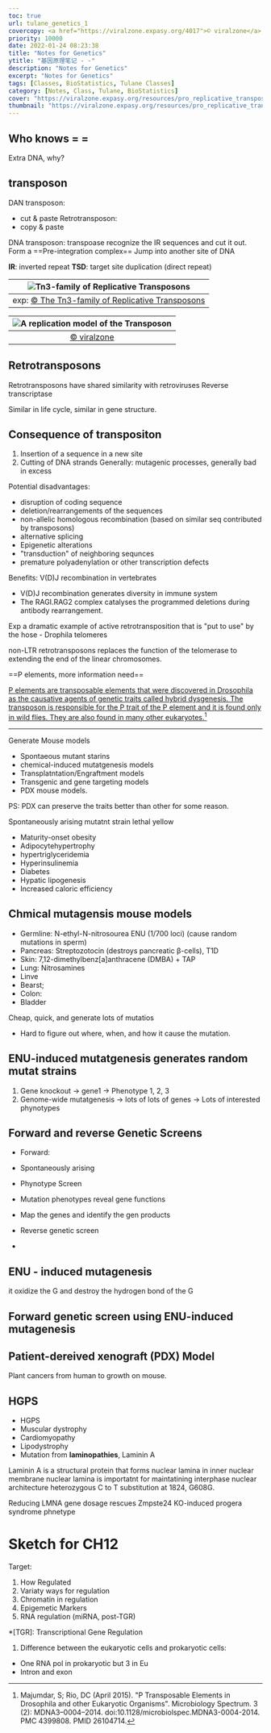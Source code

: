 ```yaml
---
toc: true
url: tulane_genetics_1
covercopy: <a href="https://viralzone.expasy.org/4017">© viralzone</a>
priority: 10000
date: 2022-01-24 08:23:38
title: "Notes for Genetics"
ytitle: "基因原理笔记 - -"
description: "Notes for Genetics"
excerpt: "Notes for Genetics"
tags: [Classes, BioStatistics, Tulane Classes]
category: [Notes, Class, Tulane, BioStatistics]
cover: "https://viralzone.expasy.org/resources/pro_replicative_transposition3.png"
thumbnail: "https://viralzone.expasy.org/resources/pro_replicative_transposition3.png"
---
```


## Who knows = =

Extra DNA, why?

## transposon

DAN transposon:
  - cut & paste
Retrotransposon:
  - copy & paste

DNA transposon:
transpoase recognize the IR sequences and cut it out.
Form a ==Pre-integration complex==
Jump into another site of DNA

**IR**: inverted repeat
**TSD**: target site duplication (direct repeat)

|![Tn3-family of Replicative Transposons](https://journals.asm.org/cms/10.1128/microbiolspec.MDNA3-0060-2014/asset/8353a3c4-a384-4869-9679-5ef842694923/assets/graphic/mdna3-0060-2014-fig1.gif)|
|:-:|
|exp: [© The Tn3-family of Replicative Transposons](https://journals.asm.org/doi/10.1128/microbiolspec.MDNA3-0060-2014)|

|![A replication model of the Transposon](https://viralzone.expasy.org/resources/pro_replicative_transposition3.png)|
|:-:|
|[© viralzone](https://viralzone.expasy.org/4017)|



## Retrotransposons
Retrotransposons have shared similarity with retroviruses
Reverse transcriptase

Similar in life cycle, similar in gene structure.



## Consequence of transpositon

1. Insertion of a sequence in a new site
2. Cutting of DNA strands
Generally: mutagenic processes, generally bad in excess

Potential disadvantages:
- disruption of coding sequence
- deletion/rearrangements of the sequences
- non-allelic homologous recombination (based on similar seq contributed by transposons)
- alternative splicing
- Epigenetic alterations
- "transduction" of neighboring sequnces
- premature polyadenylation or other transcription defects


Benefits:
V(D)J recombination in vertebrates
- V(D)J recombination generates diversity in immune system
- The RAGI.RAG2 complex catalyses the programmed deletions during antibody rearrangement.


Exp a dramatic example of active retrotransposition that is "put to use" by the hose - Drophila telomeres

non-LTR retrotransposons replaces the function of the telomerase to extending the end of the linear chromosomes.

==P elements, more information need==

[P elements are transposable elements that were discovered in Drosophila as the causative agents of genetic traits called hybrid dysgenesis. The transposon is responsible for the P trait of the P element and it is found only in wild flies. They are also found in many other eukaryotes.](https://en.wikipedia.org/wiki/P_element#cite_note-pmdid26104714-1)[^1]

[^1]: Majumdar, S; Rio, DC (April 2015). "P Transposable Elements in Drosophila and other Eukaryotic Organisms". Microbiology Spectrum. 3 (2): MDNA3–0004–2014. doi:10.1128/microbiolspec.MDNA3-0004-2014. PMC 4399808. PMID 26104714.




---

Generate Mouse models
- Spontaeous mutant starins
- chemical-induced mutatgenesis models
- Transplatntation/Engraftment models
- Transgenic and gene targeting models
- PDX mouse models.

PS: PDX can preserve the traits better than other for some reason.




Spontaneously arising mutatnt strain lethal yellow

- Maturity-onset obesity
- Adipocytehypertrophy
- hypertriglyceridemia
- Hyperinsulinemia
- Diabetes
- Hypatic lipogenesis
- Increased caloric efficiency


## Chmical mutagensis mouse models
- Germline: N-ethyl-N-nitrosourea ENU (1/700 loci) (cause random mutations in sperm)
- Pancreas: Streptozotocin (destroys pancreatic β-cells), T1D
- Skin: 7,12-dimethylbenz[a]anthracene (DMBA) + TAP
- Lung: Nitrosamines
- Linve
- Bearst;
- Colon:
- Bladder

Cheap, quick, and generate lots of mutatios
- Hard to figure out where, when, and how it cause the mutation.

## ENU-induced mutatgenesis generates random mutat strains

1. Gene knockout → gene1 → Phenotype 1, 2, 3
2. Genome-wide mutatgenesis → lots of lots of genes → Lots of interested phynotypes

## Forward and reverse Genetic Screens
- Forward:
 - Spontaneously arising
 - Phynotype Screen
 - Mutation phenotypes reveal gene functions
 - Map the genes and identify the gen products

- Reverse genetic screen
 -

## ENU - induced mutagenesis

it oxidize the G and destroy the hydrogen bond of the G

## Forward genetic screen using ENU-induced mutagenesis

## Patient-dereived xenograft (PDX) Model

Plant cancers from human to growth on mouse.

## HGPS
- HGPS
- Muscular dystrophy
- Cardiomyopathy
- Lipodystrophy
- Mutation from **laminopathies**, Laminin A

Laminin A is a structural protein that forms nuclear lamina in inner nuclear membrane nuclear lamina is importatnt for maintatining interphase nuclear architecture heterozygous C to T substitution at 1824, G608G.

Reducing LMNA gene dosage rescues Zmpste24 KO-induced progera syndrome phnetype




# Sketch for CH12

Target:
1. How Regulated
2. Variaty ways for regulation
3. Chromatin in regulation
4. Epigemetic Markers
5. RNA regulation (miRNA, post-TGR)

*[TGR]: Transcriptional Gene Regulation

1. Difference between the eukaryotic cells and prokaryotic cells:
  - One RNA pol in prokaryotic but 3 in Eu
  - Intron and exon
